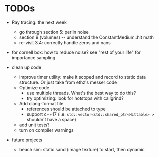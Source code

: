 # TODOs

* Ray tracing: the next week
  * go through section 5: perlin noise
  * section 9 (volumes) -- understand the ConstantMedium::hit math
  * re-visit 3.4: correctly handle zeros and nans

* for cornell box: how to reduce noise? see "rest of your life" for importance sampling

* clean up code
  * improve timer utility: make it scoped and record to static data structure. Or just take from ethz's messer code
  * Optimize code
    * use multiple threads. What's the best way to do this?
    * try optimizing: look for hotstops with callgrind?
  * Add clang-format file
    * references should be attached to type
    * support c++17 (i.e. `std::vector<std::shared_ptr<Hittable> >` shouldn't have a space)
  * add unit tests?
  * turn on compiler warnings

* future projects
  * beach sim: static sand (image texture) to start, then dynamic
